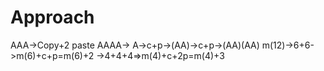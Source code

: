 # Approach
AAA->Copy+2 paste
AAAA-> A->c+p->(AA)->c+p->(AA)(AA)
​
m(12)->6+6->m(6)+c+p=m(6)+2
->4+4+4=>m(4)+c+2p=m(4)+3